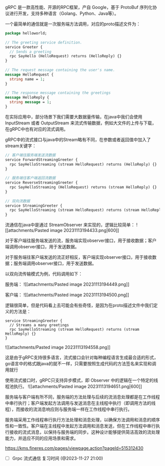 gRPC 是一款高性能、开源的RPC框架，产自 Google，基于 ProtoBuf 序列化协议进行开发，支持多种语言（Golang、Python、Java等）。

一个最简单的通信就是一次服务端方法调用，对应的proto描述文件为：
```proto
package helloworld;
 
// The greeting service definition.
service Greeter {
  // Sends a greeting
  rpc SayHello (HelloRequest) returns (HelloReply) {}
}
 
// The request message containing the user's name.
message HelloRequest {
  string name = 1;
}
 
// The response message containing the greetings
message HelloReply {
  string message = 1;
}
```

在实际应用中，部分场景下我们需要大数据量传输，在java中我们会使用 InputStream 或者 OutputStream 来流式传输数据，例如大文件的上传与下载，在gRPC中也有对应的流式调用。

gRPC中的流式接口与java中的Stream略有不同，在参数或者返回值中加入了stream关键字：
```proto
// 客户端往服务端发送流数据
service ForwardStreamingGreeter {
  rpc SayHelloStreaming (stream HelloRequest) returns (HelloReply) {}
}
 
// 服务端往客户端返回流数据
service ReverseStreamingGreeter {
  rpc SayHelloStreaming (HelloRequest) returns (stream HelloReply) {}
}
 
// 双向流数据
service StreamingGreeter {
  rpc SayHelloStreaming (stream HelloRequest) returns (stream HelloReply) {}
}
```

流通信在java中是通过 StreamObserver 来实现的，逻辑比较简单：
![[attachments/Pasted image 20231113194433.png|600]]

对于客户端往服务端发送的流，服务端实现observer接口，用于接收数据；客户端调用observer接口，用于发送数据。

对于服务端往客户端发送的流正好相反，客户端实现observer接口，用于接收数据；服务端调用observer接口，用于发送数据。

以双向流传输模式为例，代码调用如下：

服务端：
![[attachments/Pasted image 20231113194449.png]]

客户端：
![[attachments/Pasted image 20231113194500.png]]

逻辑很简单，但是代码看上去可能会有些奇怪，是因为在proto描述文件中我们定义的方法是：
```code
service StreamingGreeter {
  // Streams a many greetings
  rpc SayHelloStreaming (stream HelloRequest) returns (stream HelloReply) {}
}
```

![[attachments/Pasted image 20231113194558.png]]

这是由于gRPC支持很多语言，流式接口会针对每种编程语言生成最合适的形式，go语言中的格式跟java的就不一样，只需要按照生成代码的方法签名来实现和调用就行

使用流式接口时，gRPC只支持异步模式，即 Observer 中的逻辑在一个特定的线程池执行。
![[attachments/Pasted image 20231113194651.png|600]]

服务端与客户端有所不同，服务端的方法处理与后续的流消息处理都是在工作线程中串行执行；客户端发起方法调用与发送消息在主线程中执行（即调用方法的线程），而接收的流消息响应则与服务端一样在工作线程中串行执行。

服务端采用工作线程串行执行方法处理和消息处理，以确保方法调用和消息的顺序性和一致性。客户端在主线程中发起方法调用和消息发送，但在工作线程中串行执行接收的流式消息，以保持与服务端的同步。这种设计能够提供简洁高效的流处理能力，并适应不同的应用场景和需求。


https://kms.fineres.com/pages/viewpage.action?pageId=515312430



- [ ] Grpc 流式通信 复习时间 (@2023-11-27 21:00)